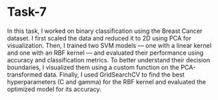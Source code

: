 # Task-7
In this task, I worked on binary classification using the Breast Cancer dataset. I first scaled the data and reduced it to 2D using PCA for visualization. Then, I trained two SVM models — one with a linear kernel and one with an RBF kernel — and evaluated their performance using accuracy and classification metrics.
To better understand their decision boundaries, I visualized them using a custom function on the PCA-transformed data. Finally, I used GridSearchCV to find the best hyperparameters (C and gamma) for the RBF kernel and evaluated the optimized model for its accuracy.
